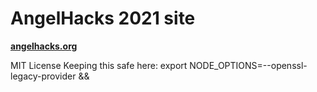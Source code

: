 # AngelHacks 2021 site

[**angelhacks.org**](https://angelhacks.org)

MIT License
Keeping this safe here: export NODE_OPTIONS=--openssl-legacy-provider &&